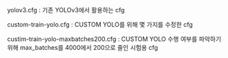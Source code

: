 yolov3.cfg : 기존 YOLOv3에서 활용하는 cfg

custom-train-yolo.cfg : CUSTOM YOLO를 위해 몇 가지를 수정한 cfg

custim-train-yolo-maxbatches200.cfg : CUSTOM YOLO 수행 여부를 파악하기 위해 max_batches를 4000에서 200으로 줄인 시험용 cfg
